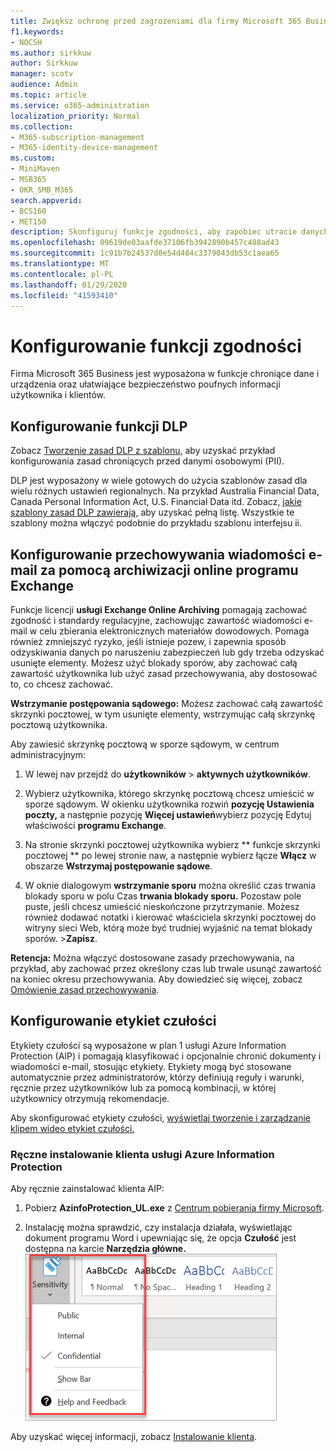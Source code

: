 ```yaml
---
title: Zwiększ ochronę przed zagrożeniami dla firmy Microsoft 365 Business
f1.keywords:
- NOCSH
ms.author: sirkkuw
author: Sirkkuw
manager: scotv
audience: Admin
ms.topic: article
ms.service: o365-administration
localization_priority: Normal
ms.collection:
- M365-subscription-management
- M365-identity-device-management
ms.custom:
- MiniMaven
- MSB365
- OKR_SMB_M365
search.appverid:
- BCS160
- MET150
description: Skonfiguruj funkcje zgodności, aby zapobiec utracie danych i oznaczać poufne dane.
ms.openlocfilehash: 09619de03aafde37106fb3942890b457c488ad43
ms.sourcegitcommit: 1c91b7b24537d0e54d484c3379043db53c1aea65
ms.translationtype: MT
ms.contentlocale: pl-PL
ms.lasthandoff: 01/29/2020
ms.locfileid: "41593410"
---
```

# <a name="set-up-compliance-features"></a>Konfigurowanie funkcji zgodności

Firma Microsoft 365 Business jest wyposażona w funkcje chroniące dane i urządzenia oraz ułatwiające bezpieczeństwo poufnych informacji użytkownika i klientów.

## <a name="set-up-dlp-features"></a>Konfigurowanie funkcji DLP

Zobacz [Tworzenie zasad DLP z szablonu,](https://support.office.com/article/59414438-99f5-488b-975c-5023f2254369) aby uzyskać przykład konfigurowania zasad chroniących przed danymi osobowymi (PII). 
  
DLP jest wyposażony w wiele gotowych do użycia szablonów zasad dla wielu różnych ustawień regionalnych. Na przykład Australia Financial Data, Canada Personal Information Act, U.S. Financial Data itd. Zobacz, [jakie szablony zasad DLP zawierają,](https://support.office.com/article/c2e588d3-8f4f-4937-a286-8c399f28953a) aby uzyskać pełną listę. Wszystkie te szablony można włączyć podobnie do przykładu szablonu interfejsu ii. 
  
## <a name="set-up-email-retention-with-exchange-online-archiving"></a>Konfigurowanie przechowywania wiadomości e-mail za pomocą archiwizacji online programu Exchange

 Funkcje licencji **usługi Exchange Online Archiving** pomagają zachować zgodność i standardy regulacyjne, zachowując zawartość wiadomości e-mail w celu zbierania elektronicznych materiałów dowodowych. Pomaga również zmniejszyć ryzyko, jeśli istnieje pozew, i zapewnia sposób odzyskiwania danych po naruszeniu zabezpieczeń lub gdy trzeba odzyskać usunięte elementy. Możesz użyć blokady sporów, aby zachować całą zawartość użytkownika lub użyć zasad przechowywania, aby dostosować to, co chcesz zachować.
  
**Wstrzymanie postępowania sądowego:** Możesz zachować całą zawartość skrzynki pocztowej, w tym usunięte elementy, wstrzymując całą skrzynkę pocztową użytkownika. 
    
Aby zawiesić skrzynkę pocztową w sporze sądowym, w centrum administracyjnym:
    
1. W lewej nav przejdź do **użytkowników** \> **aktywnych użytkowników**.
    
2. Wybierz użytkownika, którego skrzynkę pocztową chcesz umieścić w sporze sądowym. W okienku użytkownika rozwiń **pozycję Ustawienia poczty,** a następnie pozycję **Więcej ustawień**wybierz pozycję Edytuj właściwości **programu Exchange**.
    
3. Na stronie skrzynki pocztowej użytkownika wybierz ** funkcje skrzynki pocztowej ** po lewej stronie naw, a następnie wybierz łącze **Włącz** w obszarze **Wstrzymaj postępowanie sądowe**.
    
4. W oknie dialogowym **wstrzymanie sporu** można określić czas trwania blokady sporu w polu Czas **trwania blokady sporu.** Pozostaw pole puste, jeśli chcesz umieścić nieskończone przytrzymanie. Możesz również dodawać notatki i kierować właściciela skrzynki pocztowej do witryny sieci Web, którą może być trudniej wyjaśnić na temat blokady sporów. \>**Zapisz**.
    
**Retencja:** Można włączyć dostosowane zasady przechowywania, na przykład, aby zachować przez określony czas lub trwale usunąć zawartość na koniec okresu przechowywania. Aby dowiedzieć się więcej, zobacz [Omówienie zasad przechowywania](https://support.office.com/article/5e377752-700d-4870-9b6d-12bfc12d2423).

## <a name="set-up-sensitivity-labels"></a>Konfigurowanie etykiet czułości

Etykiety czułości są wyposażone w plan 1 usługi Azure Information Protection (AIP) i pomagają klasyfikować i opcjonalnie chronić dokumenty i wiadomości e-mail, stosując etykiety. Etykiety mogą być stosowane automatycznie przez administratorów, którzy definiują reguły i warunki, ręcznie przez użytkowników lub za pomocą kombinacji, w której użytkownicy otrzymują rekomendacje.

Aby skonfigurować etykiety czułości, [wyświetlaj tworzenie i zarządzanie klipem wideo etykiet czułości.](https://support.office.com/article/2fb96b54-7dd2-4f0c-ac8d-170790d4b8b9)



### <a name="install-the-azure-information-protection-client-manually"></a>Ręczne instalowanie klienta usługi Azure Information Protection

Aby ręcznie zainstalować klienta AIP:

1. Pobierz **AzinfoProtection_UL.exe** z [Centrum pobierania firmy Microsoft](https://www.microsoft.com/download/details.aspx?id=53018).
 
2. Instalację można sprawdzić, czy instalacja działała, wyświetlając dokument programu Word i upewniając się, że opcja **Czułość** jest dostępna na karcie **Narzędzia główne.**
<br/>![Rozwijanie listy rozwijanej karty Ochrona w dokumencie programu Word.](media/word-sensitivity.png)

Aby uzyskać więcej informacji, zobacz [Instalowanie klienta](https://docs.microsoft.com/azure/information-protection/infoprotect-tutorial-step3).
